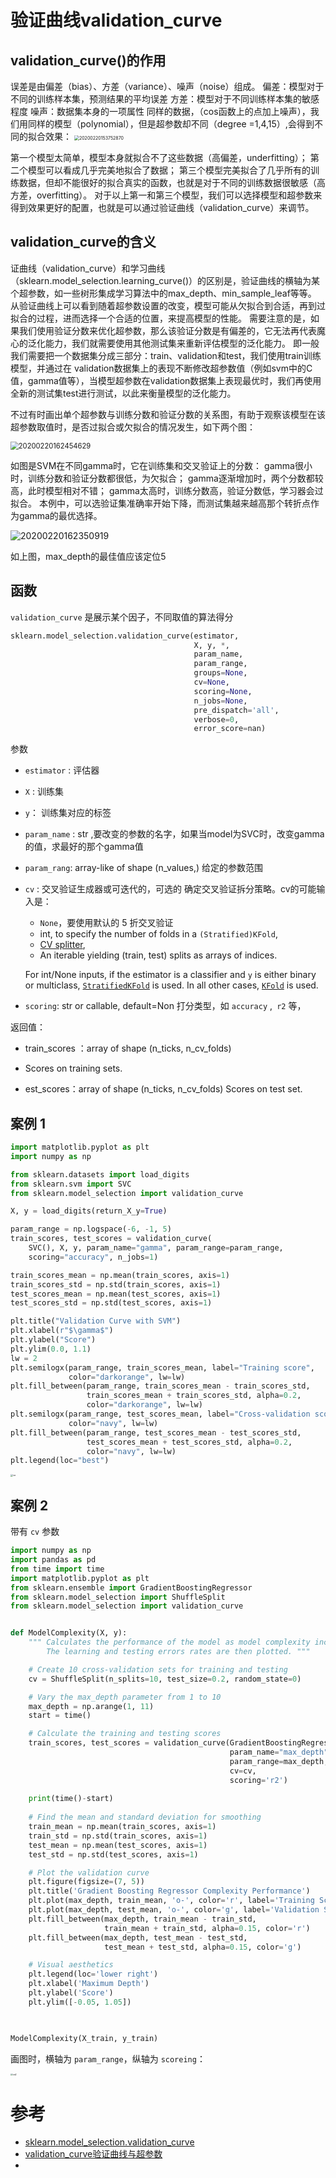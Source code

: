 # 验证曲线validation_curve

## validation_curve()的作用

误差是由偏差（bias）、方差（variance）、噪声（noise）组成。
偏差：模型对于不同的训练样本集，预测结果的平均误差
方差：模型对于不同训练样本集的敏感程度
噪声：数据集本身的一项属性
同样的数据，（cos函数上的点加上噪声），我们用同样的模型（polynomial），但是超参数却不同（degree =1,4,15）,会得到不同的拟合效果：
<img src="C:\Users\Hu\Desktop\20200220153752870.png" alt="20200220153752870" style="zoom:50%;" />

第一个模型太简单，模型本身就拟合不了这些数据（高偏差，underfitting）；
第二个模型可以看成几乎完美地拟合了数据；
第三个模型完美拟合了几乎所有的训练数据，但却不能很好的拟合真实的函数，也就是对于不同的训练数据很敏感（高方差，overfitting）。
对于以上第一和第三个模型，我们可以选择模型和超参数来得到效果更好的配置，也就是可以通过验证曲线（validation_curve）来调节。

## validation_curve的含义

证曲线（validation_curve）和学习曲线（sklearn.model_selection.learning_curve()）的区别是，验证曲线的横轴为某个超参数，如一些树形集成学习算法中的max_depth、min_sample_leaf等等。
从验证曲线上可以看到随着超参数设置的改变，模型可能从欠拟合到合适，再到过拟合的过程，进而选择一个合适的位置，来提高模型的性能。
需要注意的是，如果我们使用验证分数来优化超参数，那么该验证分数是有偏差的，它无法再代表魔心的泛化能力，我们就需要使用其他测试集来重新评估模型的泛化能力。
即一般我们需要把一个数据集分成三部分：train、validation和test，我们使用train训练模型，并通过在 validation数据集上的表现不断修改超参数值（例如svm中的C值，gamma值等），当模型超参数在validation数据集上表现最优时，我们再使用全新的测试集test进行测试，以此来衡量模型的泛化能力。

不过有时画出单个超参数与训练分数和验证分数的关系图，有助于观察该模型在该超参数取值时，是否过拟合或欠拟合的情况发生，如下两个图：

<img src="C:\Users\Hu\Desktop\20200220162454629.png" alt="20200220162454629" style="zoom:80%;" />

如图是SVM在不同gamma时，它在训练集和交叉验证上的分数：
gamma很小时，训练分数和验证分数都很低，为欠拟合；
gamma逐渐增加时，两个分数都较高，此时模型相对不错；
gamma太高时，训练分数高，验证分数低，学习器会过拟合。
本例中，可以选验证集准确率开始下降，而测试集越来越高那个转折点作为gamma的最优选择。

![20200220162350919](C:\Users\Hu\Desktop\20200220162350919.png)

如上图，max_depth的最佳值应该定位5

## 函数

`validation_curve` 是展示某个因子，不同取值的算法得分

```python
sklearn.model_selection.validation_curve(estimator, 
                                         X, y, *, 
                                         param_name, 
                                         param_range, 
                                         groups=None, 
                                         cv=None, 
                                         scoring=None, 
                                         n_jobs=None, 
                                         pre_dispatch='all', 
                                         verbose=0, 
                                         error_score=nan)
```

参数

- `estimator` : 评估器

- `X` : 训练集

- `y`： 训练集对应的标签

- `param_name` : str  ,要改变的参数的名字，如果当model为SVC时，改变gamma的值，求最好的那个gamma值

- `param_rang`: array-like of shape (n_values,) 给定的参数范围

- `cv` : 交叉验证生成器或可迭代的，可选的
  确定交叉验证拆分策略。cv的可能输入是：

  - `None`，要使用默认的 5 折交叉验证
  - int, to specify the number of folds in a `(Stratified)KFold`,
  - [CV splitter](https://scikit-learn.org/stable/glossary.html#term-cv-splitter),
  - An iterable yielding (train, test) splits as arrays of indices.

  For int/None inputs, if the estimator is a classifier and `y` is either binary or multiclass, [`StratifiedKFold`](https://scikit-learn.org/stable/modules/generated/sklearn.model_selection.StratifiedKFold.html#sklearn.model_selection.StratifiedKFold) is used. In all other cases, [`KFold`](https://scikit-learn.org/stable/modules/generated/sklearn.model_selection.KFold.html#sklearn.model_selection.KFold) is used.

- `scoring`: str or callable, default=Non  打分类型，如 `accuracy` ,` r2` 等，

返回值：

- train_scores  ：array of shape (n_ticks, n_cv_folds)
- Scores on training sets.

- est_scores：array of shape (n_ticks, n_cv_folds)
  Scores on test set.



## 案例 1

```python
import matplotlib.pyplot as plt
import numpy as np

from sklearn.datasets import load_digits
from sklearn.svm import SVC
from sklearn.model_selection import validation_curve

X, y = load_digits(return_X_y=True)

param_range = np.logspace(-6, -1, 5)
train_scores, test_scores = validation_curve(
    SVC(), X, y, param_name="gamma", param_range=param_range,
    scoring="accuracy", n_jobs=1)

train_scores_mean = np.mean(train_scores, axis=1)
train_scores_std = np.std(train_scores, axis=1)
test_scores_mean = np.mean(test_scores, axis=1)
test_scores_std = np.std(test_scores, axis=1)

plt.title("Validation Curve with SVM")
plt.xlabel(r"$\gamma$")
plt.ylabel("Score")
plt.ylim(0.0, 1.1)
lw = 2
plt.semilogx(param_range, train_scores_mean, label="Training score",
             color="darkorange", lw=lw)
plt.fill_between(param_range, train_scores_mean - train_scores_std,
                 train_scores_mean + train_scores_std, alpha=0.2,
                 color="darkorange", lw=lw)
plt.semilogx(param_range, test_scores_mean, label="Cross-validation score",
             color="navy", lw=lw)
plt.fill_between(param_range, test_scores_mean - test_scores_std,
                 test_scores_mean + test_scores_std, alpha=0.2,
                 color="navy", lw=lw)
plt.legend(loc="best")

```

<img src="F:\GithubWorkspace\小项目\Scipy\线性代数\va.png" alt="va" style="zoom:25%;" />

## 案例 2

带有 `cv` 参数

```python
import numpy as np
import pandas as pd
from time import time
import matplotlib.pyplot as plt
from sklearn.ensemble import GradientBoostingRegressor
from sklearn.model_selection import ShuffleSplit
from sklearn.model_selection import validation_curve


def ModelComplexity(X, y):
    """ Calculates the performance of the model as model complexity increases.
        The learning and testing errors rates are then plotted. """

    # Create 10 cross-validation sets for training and testing
    cv = ShuffleSplit(n_splits=10, test_size=0.2, random_state=0)

    # Vary the max_depth parameter from 1 to 10
    max_depth = np.arange(1, 11)
    start = time()

    # Calculate the training and testing scores
    train_scores, test_scores = validation_curve(GradientBoostingRegressor(), X, y,
                                                 param_name="max_depth", 
                                                 param_range=max_depth, 
                                                 cv=cv, 
                                                 scoring='r2')
    
    print(time()-start)
    
    # Find the mean and standard deviation for smoothing
    train_mean = np.mean(train_scores, axis=1)
    train_std = np.std(train_scores, axis=1)
    test_mean = np.mean(test_scores, axis=1)
    test_std = np.std(test_scores, axis=1)

    # Plot the validation curve
    plt.figure(figsize=(7, 5))
    plt.title('Gradient Boosting Regressor Complexity Performance')
    plt.plot(max_depth, train_mean, 'o-', color='r', label='Training Score')
    plt.plot(max_depth, test_mean, 'o-', color='g', label='Validation Score')
    plt.fill_between(max_depth, train_mean - train_std,
                     train_mean + train_std, alpha=0.15, color='r')
    plt.fill_between(max_depth, test_mean - test_std,
                     test_mean + test_std, alpha=0.15, color='g')

    # Visual aesthetics
    plt.legend(loc='lower right')
    plt.xlabel('Maximum Depth')
    plt.ylabel('Score')
    plt.ylim([-0.05, 1.05])
    


ModelComplexity(X_train, y_train)
```

画图时，横轴为 `param_range`，纵轴为 `scoreing`：

<img src="F:\GithubWorkspace\小项目\Scipy\线性代数\va2.png" alt="va2" style="zoom:24%;" />

# 参考

- <a href="https://scikit-learn.org/stable/auto_examples/model_selection/plot_validation_curve.html#sphx-glr-auto-examples-model-selection-plot-validation-curve-py" target="_blank">sklearn.model_selection.validation_curve</a> 
- <a href="https://blog.csdn.net/lvchunyang66/article/details/104411659" target="_blank">validation_curve验证曲线与超参数</a> 
- <a href="" target="_blank"></a>

